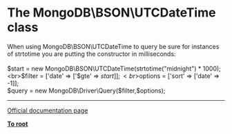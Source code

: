# The MongoDB\BSON\UTCDateTime class



When using MongoDB\BSON\UTCDateTime to query be sure for instances of strtotime you are putting the constructor in milliseconds:<br><br>$start = new MongoDB\BSON\UTCDateTime(strtotime("midnight") * 1000);<br>$filter = [&apos;date&apos; =&gt; [&apos;$gte&apos; =&gt; $start]];<br>$options = [&apos;sort&apos; =&gt; [&apos;date&apos; =&gt; -1]];<br>$query = new MongoDB\Driver\Query($filter,$options);  

---

[Official documentation page](https://www.php.net/manual/en/class.mongodb-bson-utcdatetime.php)

**[To root](/README.md)**